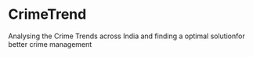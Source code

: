 # CrimeTrend
Analysing the Crime Trends across India and finding a optimal solutionfor better crime management
